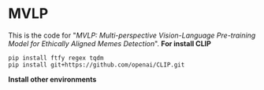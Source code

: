 # MVLP
This is the code for "*MVLP: Multi-perspective Vision-Language Pre-training Model for Ethically Aligned Memes Detection*".
 **For install CLIP**
```
pip install ftfy regex tqdm
pip install git+https://github.com/openai/CLIP.git
```
 **Install other environments** 
